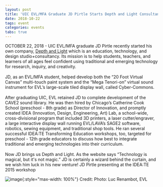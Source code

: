 ```yaml
---
layout: post
title: 'UIC EVL/MFA Graduate JD Pirtle Starts Depth and Light Consultancy Firm'
date: 2018-10-22
tags: event
categories: events
tabs: true
---
```


OCTOBER 22, 2018 - UIC EVL/MFA graduate JD Pirtle recently started his own company, <a href="https://www.depthandlight.com/">Depth and Light</a> which is an education, technology, and design studio+consultancy. Its mission is to help students, teachers, and learners of all ages feel confident using traditional and emerging technology for research, inquiry, and creativity.<br><br> 
JD, as an EVL/MFA student, helped develop both the &ldquo;20 Foot Virtual Canvas&rdquo; multi-touch paint system and the &ldquo;Mega Tenori-on&rdquo; virtual sound instrument for EVL&rsquo;s large-scale tiled display wall, called Cyber-Commons.<br><br>
After graduating UIC, EVL retained JD to complete development of the CAVE2 sound library. He was then hired by Chicago&rsquo;s Catherine Cook School (preschool - 8th grade) as Director of Innovation, and promptly created IDEA (Innovation, Design, Engineering, Art) Lab, a school-wide, cross-divisional program that included 3D printers, a laser cutter/engraver, a large interactive display wall running EVL/LAVA&rsquo;s SAGE2 software, robotics, sewing equipment, and traditional shop tools. He ran several successful IDEA:TE Transforming Education workshops, too, targeted for preschool - 12th grade educators to discuss how best to integrate traditional and emerging technologies into their curriculum.<br><br>
Now JD brings us Depth and Light. As the website says &ldquo;Technology is magical, but it's not magic.&rdquo; JD is certainly a wizard behind the curtain, and we wish him luck in his new venture!
JD Pirtle presenting at the IDEA:TE 2015 workshop

![image](https://www.evl.uic.edu/output/originals/jdpirtlestartup.jpg-srcw.jpg){:style="max-width: 100%"}
Credit: Photo: Luc Renambot, EVL

